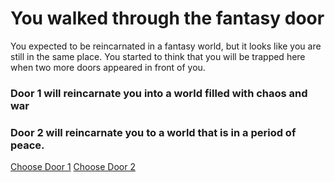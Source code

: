 # You walked through the fantasy door

You expected to be reincarnated in a fantasy world, but it looks like you are still in the same place. You started to think that you will be trapped here when two more doors appeared in front of you.

### Door 1 will reincarnate you into a world filled with chaos and war
### Door 2 will reincarnate you to a world that is in a period of peace.

[Choose Door 1]()
[Choose Door 2]()
